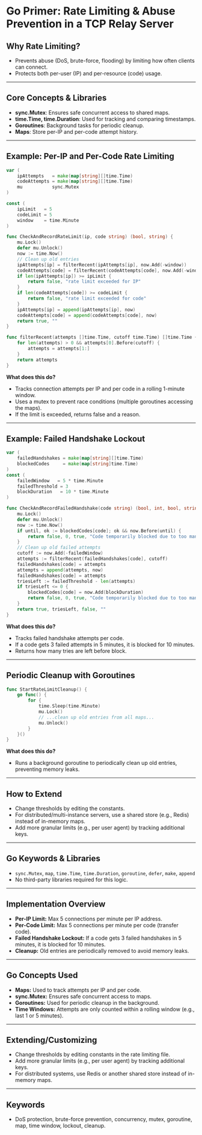 # Go Primer: Rate Limiting & Abuse Prevention in a TCP Relay Server

## Why Rate Limiting?
- Prevents abuse (DoS, brute-force, flooding) by limiting how often clients can connect.
- Protects both per-user (IP) and per-resource (code) usage.

---

## Core Concepts & Libraries
- **sync.Mutex**: Ensures safe concurrent access to shared maps.
- **time.Time, time.Duration**: Used for tracking and comparing timestamps.
- **Goroutines**: Background tasks for periodic cleanup.
- **Maps**: Store per-IP and per-code attempt history.

---

## Example: Per-IP and Per-Code Rate Limiting
```go
var (
    ipAttempts   = make(map[string][]time.Time)
    codeAttempts = make(map[string][]time.Time)
    mu           sync.Mutex
)

const (
    ipLimit   = 5
    codeLimit = 5
    window    = time.Minute
)

func CheckAndRecordRateLimit(ip, code string) (bool, string) {
    mu.Lock()
    defer mu.Unlock()
    now := time.Now()
    // Clean up old entries
    ipAttempts[ip] = filterRecent(ipAttempts[ip], now.Add(-window))
    codeAttempts[code] = filterRecent(codeAttempts[code], now.Add(-window))
    if len(ipAttempts[ip]) >= ipLimit {
        return false, "rate limit exceeded for IP"
    }
    if len(codeAttempts[code]) >= codeLimit {
        return false, "rate limit exceeded for code"
    }
    ipAttempts[ip] = append(ipAttempts[ip], now)
    codeAttempts[code] = append(codeAttempts[code], now)
    return true, ""
}

func filterRecent(attempts []time.Time, cutoff time.Time) []time.Time {
    for len(attempts) > 0 && attempts[0].Before(cutoff) {
        attempts = attempts[1:]
    }
    return attempts
}
```
**What does this do?**
- Tracks connection attempts per IP and per code in a rolling 1-minute window.
- Uses a mutex to prevent race conditions (multiple goroutines accessing the maps).
- If the limit is exceeded, returns false and a reason.

---

## Example: Failed Handshake Lockout
```go
var (
    failedHandshakes = make(map[string][]time.Time)
    blockedCodes     = make(map[string]time.Time)
)
const (
    failedWindow   = 5 * time.Minute
    failedThreshold = 3
    blockDuration   = 10 * time.Minute
)

func CheckAndRecordFailedHandshake(code string) (bool, int, bool, string) {
    mu.Lock()
    defer mu.Unlock()
    now := time.Now()
    if until, ok := blockedCodes[code]; ok && now.Before(until) {
        return false, 0, true, "Code temporarily blocked due to too many failed attempts. Try again later."
    }
    // Clean up old failed attempts
    cutoff := now.Add(-failedWindow)
    attempts := filterRecent(failedHandshakes[code], cutoff)
    failedHandshakes[code] = attempts
    attempts = append(attempts, now)
    failedHandshakes[code] = attempts
    triesLeft := failedThreshold - len(attempts)
    if triesLeft <= 0 {
        blockedCodes[code] = now.Add(blockDuration)
        return false, 0, true, "Code temporarily blocked due to too many failed attempts. Try again later."
    }
    return true, triesLeft, false, ""
}
```
**What does this do?**
- Tracks failed handshake attempts per code.
- If a code gets 3 failed attempts in 5 minutes, it is blocked for 10 minutes.
- Returns how many tries are left before block.

---

## Periodic Cleanup with Goroutines
```go
func StartRateLimitCleanup() {
    go func() {
        for {
            time.Sleep(time.Minute)
            mu.Lock()
            // ...clean up old entries from all maps...
            mu.Unlock()
        }
    }()
}
```
**What does this do?**
- Runs a background goroutine to periodically clean up old entries, preventing memory leaks.

---

## How to Extend
- Change thresholds by editing the constants.
- For distributed/multi-instance servers, use a shared store (e.g., Redis) instead of in-memory maps.
- Add more granular limits (e.g., per user agent) by tracking additional keys.

---

## Go Keywords & Libraries
- `sync.Mutex`, `map`, `time.Time`, `time.Duration`, `goroutine`, `defer`, `make`, `append`
- No third-party libraries required for this logic.

---

## Implementation Overview
- **Per-IP Limit:** Max 5 connections per minute per IP address.
- **Per-Code Limit:** Max 5 connections per minute per code (transfer code).
- **Failed Handshake Lockout:** If a code gets 3 failed handshakes in 5 minutes, it is blocked for 10 minutes.
- **Cleanup:** Old entries are periodically removed to avoid memory leaks.

---

## Go Concepts Used
- **Maps:** Used to track attempts per IP and per code.
- **sync.Mutex:** Ensures safe concurrent access to maps.
- **Goroutines:** Used for periodic cleanup in the background.
- **Time Windows:** Attempts are only counted within a rolling window (e.g., last 1 or 5 minutes).

---

## Extending/Customizing
- Change thresholds by editing constants in the rate limiting file.
- Add more granular limits (e.g., per user agent) by tracking additional keys.
- For distributed systems, use Redis or another shared store instead of in-memory maps.

---

## Keywords
- DoS protection, brute-force prevention, concurrency, mutex, goroutine, map, time window, lockout, cleanup. 